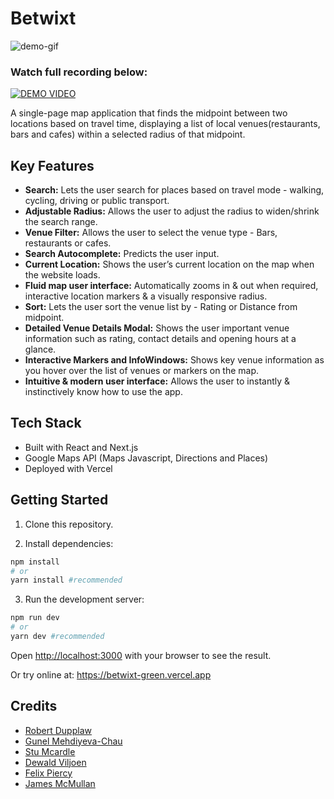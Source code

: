 # Betwixt

<img src="public/demo.gif" alt="demo-gif">

### Watch full recording below:

[![DEMO VIDEO](https://img.youtube.com/vi/lxNTDkRQrRQ/hqdefault.jpg)](https://www.youtube.com/watch?v=lxNTDkRQrRQ)

A single-page map application that finds the midpoint between two locations based on travel time, displaying a list of local venues(restaurants, bars and cafes) within a selected radius of that midpoint.

## Key Features

- **Search:** Lets the user search for places based on travel mode - walking, cycling, driving or public transport.
- **Adjustable Radius:** Allows the user to adjust the radius to widen/shrink the search range.
- **Venue Filter:** Allows the user to select the venue type - Bars, restaurants or cafes.
- **Search Autocomplete:** Predicts the user input.
- **Current Location:** Shows the user’s current location on the map when the website loads.
- **Fluid map user interface:** Automatically zooms in & out when required, interactive location markers & a visually responsive radius.
- **Sort:** Lets the user sort the venue list by - Rating or Distance from midpoint.
- **Detailed Venue Details Modal:** Shows the user important venue information such as rating, contact details and opening hours at a glance.
- **Interactive Markers and InfoWindows:** Shows key venue information as you hover over the list of venues or markers on the map.
- **Intuitive & modern user interface:** Allows the user to instantly & instinctively know how to use the app.

## Tech Stack

- Built with React and Next.js
- Google Maps API (Maps Javascript, Directions and Places)
- Deployed with Vercel

## Getting Started

1. Clone this repository.

2. Install dependencies:

```zsh
npm install
# or
yarn install #recommended
```

3. Run the development server:

```zsh
npm run dev
# or
yarn dev #recommended
```

Open [http://localhost:3000](http://localhost:3000) with your browser to see the result.

Or try online at: https://betwixt-green.vercel.app

## Credits

- [Robert Dupplaw](https://github.com/rdupplaw)
- [Gunel Mehdiyeva-Chau](https://github.com/GunelMC)
- [Stu Mcardle](https://github.com/StuMcardle)
- [Dewald Viljoen](https://github.com/Dev-ops-true)
- [Felix Piercy](https://github.com/fel1xp)
- [James McMullan](https://github.com/JamesMcMull)

